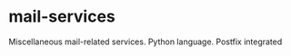mail-services
=============

Miscellaneous mail-related services. Python language. Postfix integrated